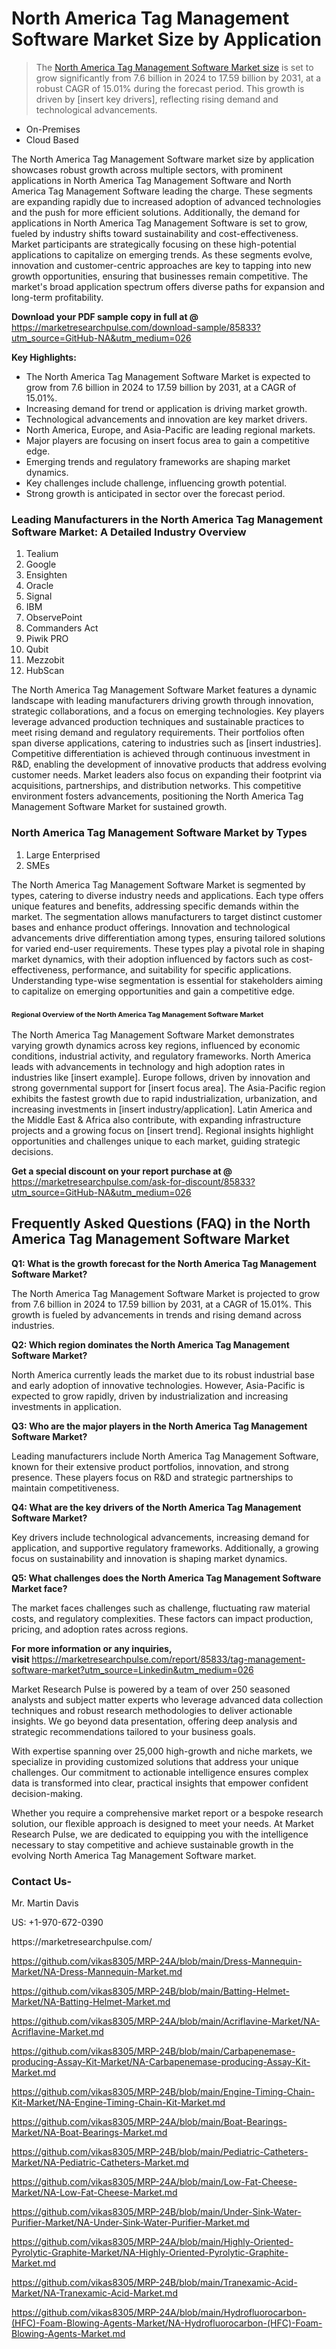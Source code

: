 <h1>North America Tag Management Software Market&nbsp;Size by Application</h1><blockquote><p>The <a href="https://marketresearchpulse.com/download-sample/85833?utm_source=GitHub-NA&amp;utm_medium=026">North America Tag Management Software Market size</a> is set to grow significantly from 7.6 billion in 2024 to 17.59 billion by 2031, at a robust CAGR of 15.01% during the forecast period. This growth is driven by [insert key drivers], reflecting rising demand and technological advancements.</p></blockquote><ul><li>On-Premises <li> Cloud Based</li></ul><p>The North America Tag Management Software market size by application showcases robust growth across multiple sectors, with prominent applications in North America Tag Management Software and North America Tag Management Software leading the charge. These segments are expanding rapidly due to increased adoption of advanced technologies and the push for more efficient solutions. Additionally, the demand for applications in North America Tag Management Software is set to grow, fueled by industry shifts toward sustainability and cost-effectiveness. Market participants are strategically focusing on these high-potential applications to capitalize on emerging trends. As these segments evolve, innovation and customer-centric approaches are key to tapping into new growth opportunities, ensuring that businesses remain competitive. The market's broad application spectrum offers diverse paths for expansion and long-term profitability.</p><p><strong>Download your PDF sample copy in full at @ </strong><a href="https://marketresearchpulse.com/download-sample/85833?utm_source=GitHub-NA&amp;utm_medium=026">https://marketresearchpulse.com/download-sample/85833?utm_source=GitHub-NA&amp;utm_medium=026</a></p><p><strong>Key Highlights: </strong></p><ul><li>The North America Tag Management Software Market is expected to grow from 7.6 billion in 2024 to 17.59 billion by 2031, at a CAGR of 15.01%.</li><li>Increasing demand for trend or application is driving market growth.</li><li>Technological advancements and innovation are key market drivers.</li><li>North America, Europe, and Asia-Pacific are leading regional markets.</li><li>Major players are focusing on insert focus area to gain a competitive edge.</li><li>Emerging trends and regulatory frameworks are shaping market dynamics.</li><li>Key challenges include challenge, influencing growth potential.</li><li>Strong growth is anticipated in sector over the forecast period.</li></ul><h3>Leading Manufacturers in the North America Tag Management Software Market: A Detailed Industry Overview</h3><ol><li>Tealium</li><li>Google</li><li>Ensighten</li><li>Oracle</li><li>Signal</li><li>IBM</li><li>ObservePoint</li><li>Commanders Act</li><li>Piwik PRO</li><li>Qubit</li><li>Mezzobit</li><li>HubScan</li></ol><div class="flex max-w-full flex-col flex-grow"><div class="min-h-8 text-message flex w-full flex-col items-end gap-2 whitespace-normal break-words [.text-message+&amp;]:mt-5" dir="auto" data-message-author-role="assistant" data-message-id="fd8432e4-4910-450d-b182-61b7bfb0a01f" data-message-model-slug="gpt-4o"><div class="flex w-full flex-col gap-1 empty:hidden first:pt-[3px]"><div class="markdown prose w-full break-words dark:prose-invert light"><p>The North America Tag Management Software Market features a dynamic landscape with leading manufacturers driving growth through innovation, strategic collaborations, and a focus on emerging technologies. Key players leverage advanced production techniques and sustainable practices to meet rising demand and regulatory requirements. Their portfolios often span diverse applications, catering to industries such as [insert industries]. Competitive differentiation is achieved through continuous investment in R&amp;D, enabling the development of innovative products that address evolving customer needs. Market leaders also focus on expanding their footprint via acquisitions, partnerships, and distribution networks. This competitive environment fosters advancements, positioning the North America Tag Management Software Market for sustained growth.</p></div></div></div></div><h3>North America Tag Management Software Market by Types</h3><ol><li>Large Enterprised <li> SMEs</li></ol><div class="flex max-w-full flex-col flex-grow"><div class="min-h-8 text-message flex w-full flex-col items-end gap-2 whitespace-normal break-words [.text-message+&amp;]:mt-5" dir="auto" data-message-author-role="assistant" data-message-id="084470be-0bb7-4664-bddf-5156b4f41249" data-message-model-slug="gpt-4o-mini"><div class="flex w-full flex-col gap-1 empty:hidden first:pt-[3px]"><div class="markdown prose w-full break-words dark:prose-invert light"><p>The North America Tag Management Software Market is segmented by types, catering to diverse industry needs and applications. Each type offers unique features and benefits, addressing specific demands within the market. The segmentation allows manufacturers to target distinct customer bases and enhance product offerings. Innovation and technological advancements drive differentiation among types, ensuring tailored solutions for varied end-user requirements. These types play a pivotal role in shaping market dynamics, with their adoption influenced by factors such as cost-effectiveness, performance, and suitability for specific applications. Understanding type-wise segmentation is essential for stakeholders aiming to capitalize on emerging opportunities and gain a competitive edge.</p></div></div></div></div><h3><span style="font-size: 11px;">Regional Overview of the North America Tag Management Software Market</span></h3><div class="flex max-w-full flex-col flex-grow"><div class="min-h-8 text-message flex w-full flex-col items-end gap-2 whitespace-normal break-words [.text-message+&amp;]:mt-5" dir="auto" data-message-author-role="assistant" data-message-id="e9038762-ce64-4e30-91c9-9bd413514231" data-message-model-slug="gpt-4o-mini"><div class="flex w-full flex-col gap-1 empty:hidden first:pt-[3px]"><div class="markdown prose w-full break-words dark:prose-invert light"><p>The North America Tag Management Software Market demonstrates varying growth dynamics across key regions, influenced by economic conditions, industrial activity, and regulatory frameworks. North America leads with advancements in technology and high adoption rates in industries like [insert example]. Europe follows, driven by innovation and strong governmental support for [insert focus area]. The Asia-Pacific region exhibits the fastest growth due to rapid industrialization, urbanization, and increasing investments in [insert industry/application]. Latin America and the Middle East &amp; Africa also contribute, with expanding infrastructure projects and a growing focus on [insert trend]. Regional insights highlight opportunities and challenges unique to each market, guiding strategic decisions.</p></div></div></div></div><p><strong>Get a special discount on your report purchase at @ </strong><a href="https://marketresearchpulse.com/ask-for-discount/85833?utm_source=GitHub-NA&amp;utm_medium=026">https://marketresearchpulse.com/ask-for-discount/85833?utm_source=GitHub-NA&amp;utm_medium=026</a></p><h2>Frequently Asked Questions (FAQ) in the North America Tag Management Software Market</h2><p><strong>Q1: What is the growth forecast for the North America Tag Management Software Market?</strong></p><p>The North America Tag Management Software Market is projected to grow from 7.6 billion in 2024 to 17.59 billion by 2031, at a CAGR of 15.01%. This growth is fueled by advancements in trends and rising demand across industries.</p><p><strong>Q2: Which region dominates the North America Tag Management Software Market?</strong></p><p>North America currently leads the market due to its robust industrial base and early adoption of innovative technologies. However, Asia-Pacific is expected to grow rapidly, driven by industrialization and increasing investments in application.</p><p><strong>Q3: Who are the major players in the North America Tag Management Software Market?</strong></p><p>Leading manufacturers include North America Tag Management Software, known for their extensive product portfolios, innovation, and strong presence. These players focus on R&amp;D and strategic partnerships to maintain competitiveness.</p><p><strong>Q4: What are the key drivers of the North America Tag Management Software Market?</strong></p><p>Key drivers include technological advancements, increasing demand for application, and supportive regulatory frameworks. Additionally, a growing focus on sustainability and innovation is shaping market dynamics.</p><p><strong>Q5: What challenges does the North America Tag Management Software Market face?</strong></p><p>The market faces challenges such as challenge, fluctuating raw material costs, and regulatory complexities. These factors can impact production, pricing, and adoption rates across regions.</p><p><strong>For more information or any inquiries, visit&nbsp;</strong><a href="https://marketresearchpulse.com/report/85833/tag-management-software-market?utm_source=Linkedin&utm_medium=026">https://marketresearchpulse.com/report/85833/tag-management-software-market?utm_source=Linkedin&utm_medium=026</a></p><p>Market Research Pulse is powered by a team of over 250 seasoned analysts and subject matter experts who leverage advanced data collection techniques and robust research methodologies to deliver actionable insights. We go beyond data presentation, offering deep analysis and strategic recommendations tailored to your business goals.</p><p>With expertise spanning over 25,000 high-growth and niche markets, we specialize in providing customized solutions that address your unique challenges. Our commitment to actionable intelligence ensures complex data is transformed into clear, practical insights that empower confident decision-making.</p><p>Whether you require a comprehensive market report or a bespoke research solution, our flexible approach is designed to meet your needs. At Market Research Pulse, we are dedicated to equipping you with the intelligence necessary to stay competitive and achieve sustainable growth in the evolving North America Tag Management Software market.</p><h3><strong>Contact Us-</strong></h3><p>Mr. Martin Davis</p><p>US: +1-970-672-0390</p><p>https://marketresearchpulse.com/</p><p><a href="https://github.com/vikas8305/MRP-24A/blob/main/Dress-Mannequin-Market/NA-Dress-Mannequin-Market.md">https://github.com/vikas8305/MRP-24A/blob/main/Dress-Mannequin-Market/NA-Dress-Mannequin-Market.md</a></p><p><a href="https://github.com/vikas8305/MRP-24B/blob/main/Batting-Helmet-Market/NA-Batting-Helmet-Market.md">https://github.com/vikas8305/MRP-24B/blob/main/Batting-Helmet-Market/NA-Batting-Helmet-Market.md</a></p><p><a href="https://github.com/vikas8305/MRP-24A/blob/main/Acriflavine-Market/NA-Acriflavine-Market.md">https://github.com/vikas8305/MRP-24A/blob/main/Acriflavine-Market/NA-Acriflavine-Market.md</a></p><p><a href="https://github.com/vikas8305/MRP-24B/blob/main/Carbapenemase-producing-Assay-Kit-Market/NA-Carbapenemase-producing-Assay-Kit-Market.md">https://github.com/vikas8305/MRP-24B/blob/main/Carbapenemase-producing-Assay-Kit-Market/NA-Carbapenemase-producing-Assay-Kit-Market.md</a></p><p><a href="https://github.com/vikas8305/MRP-24B/blob/main/Engine-Timing-Chain-Kit-Market/NA-Engine-Timing-Chain-Kit-Market.md">https://github.com/vikas8305/MRP-24B/blob/main/Engine-Timing-Chain-Kit-Market/NA-Engine-Timing-Chain-Kit-Market.md</a></p><p><a href="https://github.com/vikas8305/MRP-24A/blob/main/Boat-Bearings-Market/NA-Boat-Bearings-Market.md">https://github.com/vikas8305/MRP-24A/blob/main/Boat-Bearings-Market/NA-Boat-Bearings-Market.md</a></p><p><a href="https://github.com/vikas8305/MRP-24B/blob/main/Pediatric-Catheters-Market/NA-Pediatric-Catheters-Market.md">https://github.com/vikas8305/MRP-24B/blob/main/Pediatric-Catheters-Market/NA-Pediatric-Catheters-Market.md</a></p><p><a href="https://github.com/vikas8305/MRP-24A/blob/main/Low-Fat-Cheese-Market/NA-Low-Fat-Cheese-Market.md">https://github.com/vikas8305/MRP-24A/blob/main/Low-Fat-Cheese-Market/NA-Low-Fat-Cheese-Market.md</a></p><p><a href="https://github.com/vikas8305/MRP-24B/blob/main/Under-Sink-Water-Purifier-Market/NA-Under-Sink-Water-Purifier-Market.md">https://github.com/vikas8305/MRP-24B/blob/main/Under-Sink-Water-Purifier-Market/NA-Under-Sink-Water-Purifier-Market.md</a></p><p><a href="https://github.com/vikas8305/MRP-24A/blob/main/Highly-Oriented-Pyrolytic-Graphite-Market/NA-Highly-Oriented-Pyrolytic-Graphite-Market.md">https://github.com/vikas8305/MRP-24A/blob/main/Highly-Oriented-Pyrolytic-Graphite-Market/NA-Highly-Oriented-Pyrolytic-Graphite-Market.md</a></p><p><a href="https://github.com/vikas8305/MRP-24B/blob/main/Tranexamic-Acid-Market/NA-Tranexamic-Acid-Market.md">https://github.com/vikas8305/MRP-24B/blob/main/Tranexamic-Acid-Market/NA-Tranexamic-Acid-Market.md</a></p><p><a href="https://github.com/vikas8305/MRP-24A/blob/main/Hydrofluorocarbon-(HFC)-Foam-Blowing-Agents-Market/NA-Hydrofluorocarbon-(HFC)-Foam-Blowing-Agents-Market.md">https://github.com/vikas8305/MRP-24A/blob/main/Hydrofluorocarbon-(HFC)-Foam-Blowing-Agents-Market/NA-Hydrofluorocarbon-(HFC)-Foam-Blowing-Agents-Market.md</a></p>
